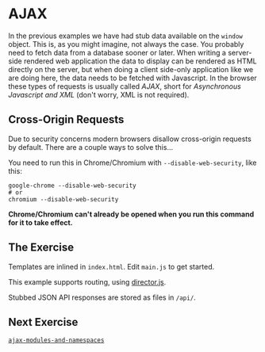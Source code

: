 # AJAX

In the previous examples we have had stub data available on the `window`
object. This is, as you might imagine, not always the case. You probably need
to fetch data from a database sooner or later. When writing a server-side
rendered web application the data to display can be rendered as HTML directly
on the server, but when doing a client side-only application like we are doing
here, the data needs to be fetched with Javascript. In the browser these types
of requests is usually called *AJAX*, short for *Asynchronous Javascript and
XML* (don't worry, XML is not required).

## Cross-Origin Requests

Due to security concerns modern browsers disallow cross-origin requests by
default. There are a couple ways to solve this...

You need to run this in Chrome/Chromium with `--disable-web-security`,
like this:

    google-chrome --disable-web-security
    # or
    chromium --disable-web-security

**Chrome/Chromium can't already be opened when you run this command for it to
take effect.**

## The Exercise

Templates are inlined in `index.html`. Edit `main.js` to get started.

This example supports routing, using
[director.js](https://github.com/flatiron/director).

Stubbed JSON API responses are stored as files in `/api/`.

## Next Exercise

[`ajax-modules-and-namespaces`](ajax-modules-and-namespaces)
